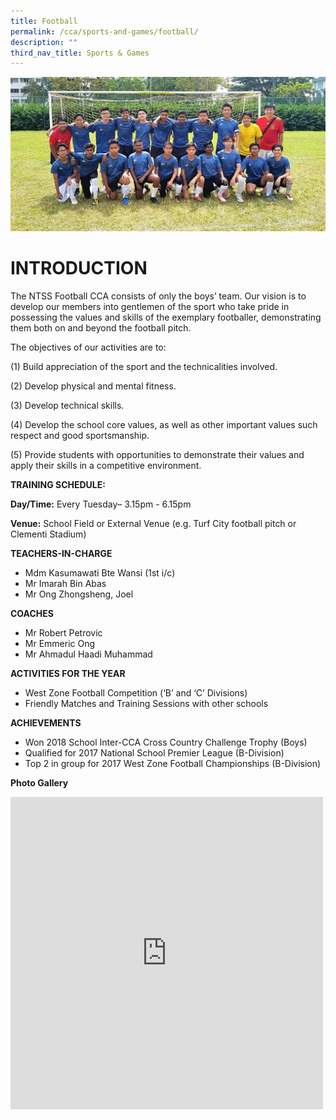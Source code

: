 ```yaml
---
title: Football
permalink: /cca/sports-and-games/football/
description: ""
third_nav_title: Sports & Games
---
```

![](/images/football.jpg)
# INTRODUCTION

The NTSS Football CCA consists of only the boys’ team. Our vision is to develop our members into gentlemen of the sport who take pride in possessing the values and skills of the exemplary footballer, demonstrating them both on and beyond the football pitch.


The objectives of our activities are to:

(1) Build appreciation of the sport and the technicalities involved.

(2) Develop physical and mental fitness.

(3) Develop technical skills.

(4) Develop the school core values, as well as other important values such respect and good sportsmanship.

(5) Provide students with opportunities to demonstrate their values and apply their skills in a competitive environment.

**TRAINING SCHEDULE:**

**Day/Time:** Every Tuesday– 3.15pm - 6.15pm


**Venue:** School Field or External Venue (e.g. Turf City football pitch or Clementi Stadium)

**TEACHERS-IN-CHARGE** 

* Mdm Kasumawati Bte Wansi (1st i/c)
* Mr Imarah Bin Abas
* Mr Ong Zhongsheng, Joel



**COACHES**

* Mr Robert Petrovic
* Mr Emmeric Ong
* Mr Ahmadul Haadi Muhammad 

**ACTIVITIES FOR THE YEAR**

* West Zone Football Competition (‘B’ and ‘C’ Divisions)
* Friendly Matches and Training Sessions with other schools

**ACHIEVEMENTS**

* Won 2018 School Inter-CCA Cross Country Challenge Trophy (Boys)
* Qualified for 2017 National School Premier League (B-Division)
* Top 2 in group for 2017 West Zone Football Championships (B-Division)

**Photo Gallery**

<iframe allowfullscreen="true" height="500" width="500" frameborder="0" src="https://docs.google.com/presentation/d/e/2PACX-1vR8jj3gSIjoTURisz4cFb_8QFdQxEJWzedKz8S8fECYuc5upTpVRdE0-L0o1JVqNBicTR5sWWSVPrDL/embed?start=true&amp;loop=true&amp;delayms=3000"></iframe>



